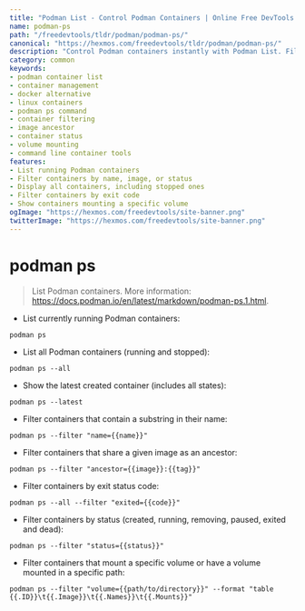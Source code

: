 ```yaml
---
title: "Podman List - Control Podman Containers | Online Free DevTools by Hexmos"
name: podman-ps
path: "/freedevtools/tldr/podman/podman-ps/"
canonical: "https://hexmos.com/freedevtools/tldr/podman/podman-ps/"
description: "Control Podman containers instantly with Podman List. Filter, manage, and view running and stopped containers using command line. Free online tool, no registration required."
category: common
keywords:
- podman container list
- container management
- docker alternative
- linux containers
- podman ps command
- container filtering
- image ancestor
- container status
- volume mounting
- command line container tools
features:
- List running Podman containers
- Filter containers by name, image, or status
- Display all containers, including stopped ones
- Filter containers by exit code
- Show containers mounting a specific volume
ogImage: "https://hexmos.com/freedevtools/site-banner.png"
twitterImage: "https://hexmos.com/freedevtools/site-banner.png"
---
```


# podman ps

> List Podman containers.
> More information: <https://docs.podman.io/en/latest/markdown/podman-ps.1.html>.

- List currently running Podman containers:

`podman ps`

- List all Podman containers (running and stopped):

`podman ps --all`

- Show the latest created container (includes all states):

`podman ps --latest`

- Filter containers that contain a substring in their name:

`podman ps --filter "name={{name}}"`

- Filter containers that share a given image as an ancestor:

`podman ps --filter "ancestor={{image}}:{{tag}}"`

- Filter containers by exit status code:

`podman ps --all --filter "exited={{code}}"`

- Filter containers by status (created, running, removing, paused, exited and dead):

`podman ps --filter "status={{status}}"`

- Filter containers that mount a specific volume or have a volume mounted in a specific path:

`podman ps --filter "volume={{path/to/directory}}" --format "table {{.ID}}\t{{.Image}}\t{{.Names}}\t{{.Mounts}}"`
